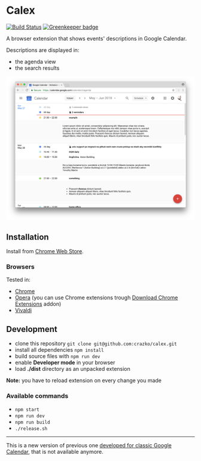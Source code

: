 # Calex

[![Build Status](https://travis-ci.org/crazko/calex.svg?branch=master)](https://travis-ci.org/crazko/calex) [![Greenkeeper badge](https://badges.greenkeeper.io/crazko/calex.svg)](https://greenkeeper.io/)

A browser extension that shows events' descriptions in Google Calendar.

Descriptions are displayed in:
- the agenda view
- the search results

![Calex in Google Calendar](docs/screenshot.png)

## Installation
Install from [Chrome Web Store](https://chrome.google.com/webstore/detail/calex-for-google-calendar/ccoehijdbponhcemihobmdpaeenmgchg).

### Browsers
Tested in:

- [Chrome](https://www.google.com/chrome/)
- [Opera](https://www.opera.com/) (you can use Chrome extensions trough [Download Chrome Extensions](https://addons.opera.com/en/extensions/details/download-chrome-extension-9/) addon)
- [Vivaldi](https://vivaldi.com/)

## Development

- clone this repository `git clone git@github.com:crazko/calex.git`
- install all dependencies `npm install`
- build source files with `npm run dev`
- enable **Developer mode** in your browser
- load **./dist** directory as an unpacked extension

**Note:** you have to reload extension on every change you made

### Available commands

- `npm start`
- `npm run dev`
- `npm run build`
- `./release.sh`

---

This is a new version of previous one [developed for classic Google Calendar](https://github.com/crazko/calex-classic), that is not available anymore.
